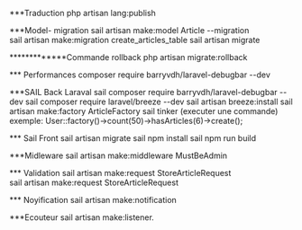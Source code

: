 ***Traduction
php artisan lang:publish

***Model- migration
sail artisan make:model Article --migration  
sail artisan make:migration create_articles_table 
sail artisan migrate  

*************Commande rollback
php artisan migrate:rollback  
 
*** Performances
composer require barryvdh/laravel-debugbar --dev 

***SAIL Back Laraval
sail composer require barryvdh/laravel-debugbar --dev 
sail composer require laravel/breeze --dev 
sail artisan breeze:install 
sail artisan make:factory ArticleFactory 
sail tinker (executer une commande)
exemple: User::factory()->count(50)->hasArticles(6)→create();  

*** Sail Front
sail artisan migrate 
sail npm install 
sail npm run build 

***Midleware
sail artisan make:middleware MustBeAdmin  

*** Validation
sail artisan make:request StoreArticleRequest  
sail artisan make:request StoreArticleRequest 

*** Noyification
 sail artisan make:notification

 ***Ecouteur
 sail artisan make:listener.
